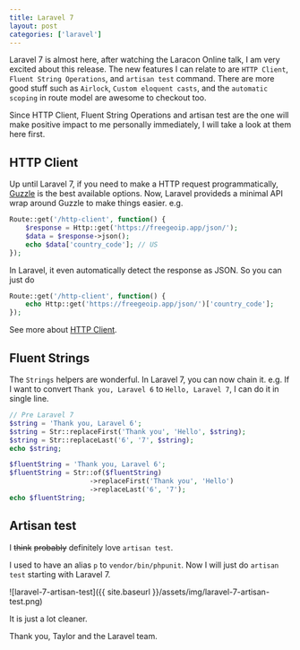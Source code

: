 ```yaml
---
title: Laravel 7
layout: post
categories: ['laravel']
---
```

Laravel 7 is almost here, after watching the Laracon Online talk, I am very excited about this release. The new features I can relate to are `HTTP Client`, `Fluent String Operations`, and `artisan test` command. There are more good stuff such as `Airlock`, `Custom eloquent casts`, and the `automatic scoping` in route model are awesome to checkout too. 

Since HTTP Client, Fluent String Operations and artisan test are the one will make positive impact to me personally immediately, I will take a look at them here first.

## HTTP Client

Up until Laravel 7, if you need to make a HTTP request programmatically, [Guzzle](http://docs.guzzlephp.org/en/stable/) is the best available options. Now, Laravel provideds a minimal API wrap around Guzzle to make things easier. e.g. 

```php
Route::get('/http-client', function() {
    $response = Http::get('https://freegeoip.app/json/');
    $data = $response->json();
    echo $data['country_code']; // US
});
```

In Laravel, it even automatically detect the response as JSON. So you can just do 

```php
Route::get('/http-client', function() {
    echo Http::get('https://freegeoip.app/json/')['country_code'];
});
```

See more about [HTTP Client](https://laravel.com/docs/master/http-client). 

## Fluent Strings

The `Strings` helpers are wonderful. In Laravel 7, you can now chain it. e.g. If I want to convert `Thank you, Laravel 6` to `Hello, Laravel 7`, I can do it in single line. 

```php
// Pre Laravel 7
$string = 'Thank you, Laravel 6';
$string = Str::replaceFirst('Thank you', 'Hello', $string);
$string = Str::replaceLast('6', '7', $string);
echo $string;

$fluentString = 'Thank you, Laravel 6';
$fluentString = Str::of($fluentString)
                    ->replaceFirst('Thank you', 'Hello')
                    ->replaceLast('6', '7');
echo $fluentString;
```

## Artisan test

I ~~think~~ ~~probably~~ definitely love `artisan test`. 

I used to have an alias `p` to `vendor/bin/phpunit`. Now I will just do `artisan test` starting with Laravel 7.

![laravel-7-artisan-test]({{ site.baseurl }}/assets/img/laravel-7-artisan-test.png)

It is just a lot cleaner.

Thank you, Taylor and the Laravel team.
